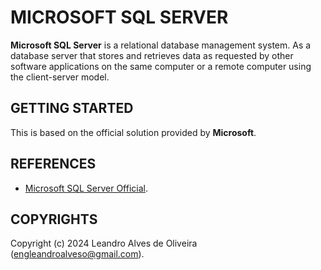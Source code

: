 # MICROSOFT SQL SERVER

**Microsoft SQL Server** is a relational database management system. As a database server that stores and retrieves data as requested by other software applications on the same computer or a remote computer using the client-server model.

## GETTING STARTED

This is based on the official solution provided by **Microsoft**.

## REFERENCES
- [Microsoft SQL Server Official](https://www.microsoft.com/en-au/sql-server/).

## COPYRIGHTS
Copyright (c) 2024 Leandro Alves de Oliveira (engleandroalveso@gmail.com).